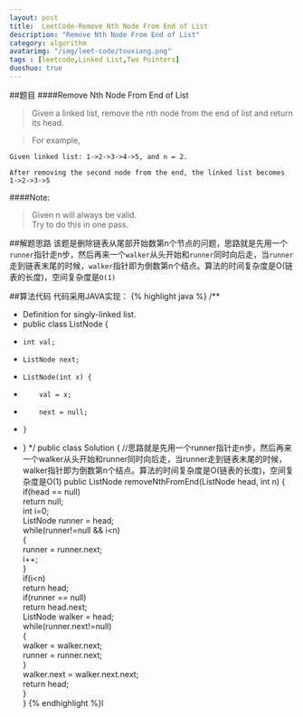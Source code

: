```yaml
---
layout: post
title:  LeetCode-Remove Nth Node From End of List
description: "Remove Nth Node From End of List"
category: algorithm
avatarimg: "/img/leet-code/touxiang.png"
tags : [leetcode,Linked List,Two Pointers]
duoshuo: true
---
```

##题目
####Remove Nth Node From End of List
>Given a linked list, remove the nth node from the end of list and return its head.

>For example,
>
	Given linked list: 1->2->3->4->5, and n = 2.
>
	After removing the second node from the end, the linked list becomes 1->2->3->5

####Note:
>Given n will always be valid.  
>Try to do this in one pass.
<!-- more -->

##解题思路
该题是删除链表从尾部开始数第n个节点的问题，思路就是先用一个`runner`指针走n步，然后再来一个`walker`从头开始和`runner`同时向后走，当`runner`走到链表末尾的时候，`walker`指针即为倒数第n个结点。算法的时间复杂度是O(链表的长度)，空间复杂度是`O(1)`

##算法代码
代码采用JAVA实现：
{% highlight java %}
/**
 * Definition for singly-linked list.
 * public class ListNode {
 *     int val;
 *     ListNode next;
 *     ListNode(int x) {
 *         val = x;
 *         next = null;
 *     }
 * }
 */
public class Solution {
	//思路就是先用一个runner指针走n步，然后再来一个walker从头开始和runner同时向后走，当runner走到链表末尾的时候，walker指针即为倒数第n个结点。算法的时间复杂度是O(链表的长度)，空间复杂度是O(1)
   public ListNode removeNthFromEnd(ListNode head, int n) {  
        if(head == null)  
            return null;  
        int i=0;  
        ListNode runner = head;  
        while(runner!=null && i<n)  
        {  
            runner = runner.next;  
            i++;  
        }  
        if(i<n)  
            return head;  
        if(runner == null)  
            return head.next;  
        ListNode walker = head;  
        while(runner.next!=null)  
        {  
            walker = walker.next;  
            runner = runner.next;  
        }  
        walker.next = walker.next.next;  
        return head;  
    }  
}
{% endhighlight %}l
